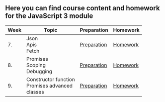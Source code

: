 ## Here you can find course content and homework for the JavaScript 3 module

| Week | Topic | Preparation | Homework |
| ---- | --------------------------------------------------------------------------------------------------------------------------------------------------------------------------------------------- | -------------------------------------------------------------------------------------------------------------------- | --------------------------------------- |
| 7. | Json <br> Apis <br> Fetch| [Preparation](Week7/preparation.md) | [Homework](Week7/homework.md) |
| 8.   | Promises <br> Scoping <br> Debugging| [Preparation](Week8/preparation.md) | [Homework](Week8/homework.md)|
| 9. | Constructor function <br> Promises advanced <br> classes | [Preparation](Week9/preparation.md)| [Homework](Week9/homework.md) |

